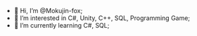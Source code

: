 - 👋 Hi, I’m @Mokujin-fox;
- 👀 I’m interested in C#, Unity, C++, SQL, Programming Game;
- 🌱 I’m currently learning C#, SQL;

<!---
Mokujin-fox/Mokujin-fox is a ✨ special ✨ repository because its `README.md` (this file) appears on your GitHub profile.
You can click the Preview link to take a look at your changes.
--->
